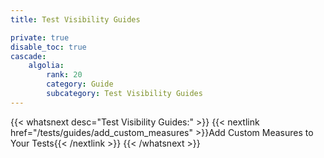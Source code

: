 ```yaml
---
title: Test Visibility Guides

private: true
disable_toc: true
cascade:
    algolia:
        rank: 20
        category: Guide
        subcategory: Test Visibility Guides
---
```


{{< whatsnext desc="Test Visibility Guides:" >}}
    {{< nextlink href="/tests/guides/add_custom_measures" >}}Add Custom Measures to Your Tests{{< /nextlink >}}
{{< /whatsnext >}}

